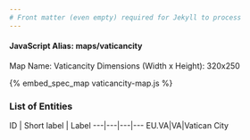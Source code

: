 ```yaml
---
# Front matter (even empty) required for Jekyll to process
---
```


#### JavaScript Alias: maps/vaticancity

Map Name: Vaticancity
Dimensions (Width x Height): 320x250



{% embed_spec_map vaticancity-map.js %}

### List of Entities

ID | Short label | Label
---|---|---|---
EU.VA|VA|Vatican City

